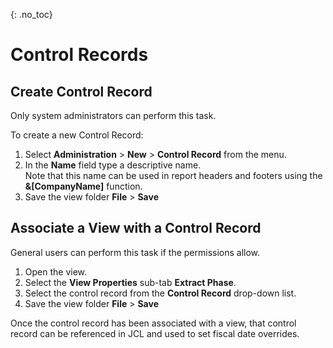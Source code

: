 {: .no_toc}
# Control Records

## Create Control Record

Only system administrators can perform this task. 

To create a new Control Record:

1. Select **Administration** > **New** > **Control Record** from the menu.  
2. In the **Name** field type a descriptive name.  
Note that this name can be used in report headers and footers using the **&[CompanyName]** function.  
3. Save the view folder **File** > **Save**  

## Associate a View with a Control Record

General users can perform this task if the permissions allow.  

1. Open the view.
2. Select the **View Properties** sub-tab **Extract Phase**.
3. Select the control record from the **Control Record** drop-down list.
4. Save the view folder **File** > **Save**  
   

Once the control record has been associated with a view, that control record can be referenced in JCL and used to set fiscal date overrides.